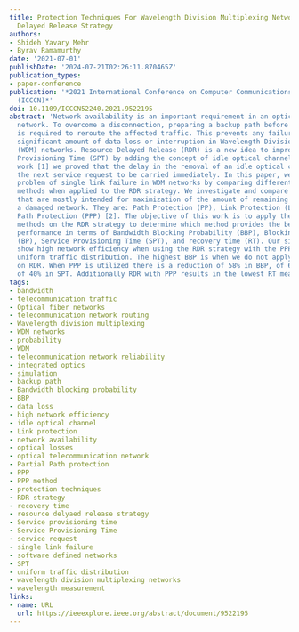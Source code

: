 ```yaml
---
title: Protection Techniques For Wavelength Division Multiplexing Networks using Resource
  Delayed Release Strategy
authors:
- Shideh Yavary Mehr
- Byrav Ramamurthy
date: '2021-07-01'
publishDate: '2024-07-21T02:26:11.870465Z'
publication_types:
- paper-conference
publication: '*2021 International Conference on Computer Communications and Networks
  (ICCCN)*'
doi: 10.1109/ICCCN52240.2021.9522195
abstract: 'Network availability is an important requirement in an optical telecommunication
  network. To overcome a disconnection, preparing a backup path before failure happens
  is required to reroute the affected traffic. This prevents any failure causing a
  significant amount of data loss or interruption in Wavelength Division Multiplexing
  (WDM) networks. Resource Delayed Release (RDR) is a new idea to improve the Service
  Provisioning Time (SPT) by adding the concept of idle optical channels. In earlier
  work [1] we proved that the delay in the removal of an idle optical channel helps
  the next service request to be carried immediately. In this paper, we address the
  problem of single link failure in WDM networks by comparing different protection
  methods when applied to the RDR strategy. We investigate and compare three algorithms
  that are mostly intended for maximization of the amount of remaining bandwidth over
  a damaged network. They are: Path Protection (PP), Link Protection (LP), and Partial
  Path Protection (PPP) [2]. The objective of this work is to apply the above protection
  methods on the RDR strategy to determine which method provides the best network
  performance in terms of Bandwidth Blocking Probability (BBP), Blocking Probability
  (BP), Service Provisioning Time (SPT), and recovery time (RT). Our simulation results
  show high network efficiency when using the RDR strategy with the PPP method for
  uniform traffic distribution. The highest BBP is when we do not apply any protection
  on RDR. When PPP is utilized there is a reduction of 58% in BBP, of 64% in BP, and
  of 40% in SPT. Additionally RDR with PPP results in the lowest RT measured.'
tags:
- bandwidth
- telecommunication traffic
- Optical fiber networks
- telecommunication network routing
- Wavelength division multiplexing
- WDM networks
- probability
- WDM
- telecommunication network reliability
- integrated optics
- simulation
- backup path
- Bandwidth blocking probability
- BBP
- data loss
- high network efficiency
- idle optical channel
- Link protection
- network availability
- optical losses
- optical telecommunication network
- Partial Path protection
- PPP
- PPP method
- protection techniques
- RDR strategy
- recovery time
- resource delyaed release strategy
- Service provisioning time
- Service Provisioning Time
- service request
- single link failure
- software defined networks
- SPT
- uniform traffic distribution
- wavelength division multiplexing networks
- wavelength measurement
links:
- name: URL
  url: https://ieeexplore.ieee.org/abstract/document/9522195
---
```


